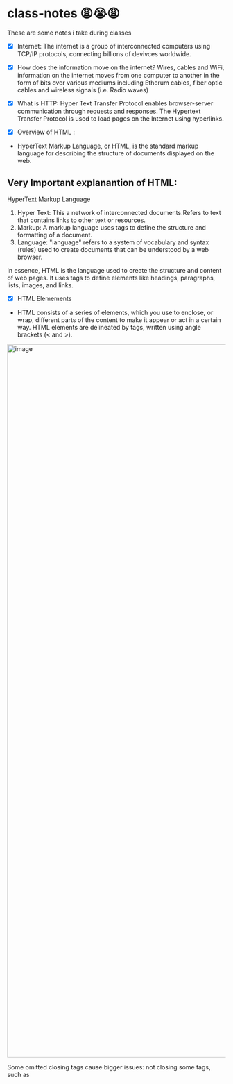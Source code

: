 # class-notes <LEARNING HTML> 😩😭😩
These are some notes i take during classes 

- [x] Internet:
The internet is a group of interconnected computers using TCP/IP protocols, connecting billions of devivces worldwide.

- [x] How does the information move on the internet?
Wires, cables and WiFi, information on the internet moves from one computer to another in the form of bits over various mediums including Etherum cables, fiber optic cables and wireless signals (i.e. Radio waves)

- [x] What is HTTP: Hyper Text Transfer Protocol enables browser-server communication through requests and responses. The Hypertext Transfer Protocol is used to load pages on the Internet using hyperlinks.

- [x] Overview of HTML :
- HyperText Markup Language, or HTML, is the standard markup language for describing the structure of documents displayed on the web.

## Very Important explanantion of HTML: 
HyperText Markup Language 
1. Hyper Text: This a network of interconnected documents.Refers to text that contains links to other text or resources.
2. Markup: A markup language uses tags to define the structure and formatting of a document.
3. Language: "language" refers to a system of vocabulary and syntax (rules) used to create documents that can be understood by a web browser.

In essence, HTML is the language used to create the structure and content of web pages. It uses tags to define elements like headings, paragraphs, lists, images, and links.

- [x] HTML Elemements
- HTML consists of a series of elements, which you use to enclose, or wrap, different parts of the content to make it appear or act in a certain way. HTML elements are delineated by tags, written using angle brackets (< and >).

<img width="4152" height="1644" alt="image" src="https://github.com/user-attachments/assets/5e4a3bda-ec7c-42b3-9d47-b903b811cd88" />

Some omitted closing tags cause bigger issues: not closing some tags, such as <script>, <style>, <template>, <textarea>, and <title>, breaks subsequent content as shown in the following example.

```html
<p>If you add <strong>Strong</oops> text and <em>emphasised</doh> text but forget to close your tags, that doesn't cause the worst problems.</ohno>
<p>All that happens is your text continue to be bold and emphasized.</ohno>

<p>But not closing a `style` or `script` is a more serious issue. 
  <p>The script only shows because we changed the display.
  <style>
    p {
      color:red;
    }
    style {
      display: unset;
     }
  <p>text coming after 
  <table>
    <tr>
      <th>Optional closing
    <tr>
      <td>table cell
```

## Important notes:
There are two types of elements: replaced and non-replaced.

### Non-replaced elements:
The paragraph, header, and lists marked up in the earlier section are all non-replaced. Non-replaced elements have opening and (sometimes optional) closing tags that surround them and may include text and other tags as sub-elements.

### Replacable elements:
In web development, replaced elements are HTML elements whose content are replaced by external resources or content defined outside of the document structure, and are not considered in the CSS rendering model. 
The following can be replaced elements:
```html
<img>
<video>
<iframe>
<embed>
<fencedframe>
```

## HTML Document Structure:
HTML documents include a document type declaration and the <html> root element. Nested in the <html> element are the document head and document body. 

### Add to every HTML Document:
1. The first thing in any HTML document is the preamble. ```<!DOCTYPE html>``` tells the browser to use standards mode. If omitted, browsers will use a         different rendering mode known as quirks mode.
2. The ```<html>``` element is the root element for an HTML document. It is the parent of the ```<head>``` and ```<body>```, containing everything in the HTML document other than the doctype.
3. The lang language attribute added to the ```<html>``` tag defines the main language of the document.  For example, French is very different in Canada (fr-CA) versus Burkina Faso (fr-BF). This language declaration enables screen readers, search engines, and translation services to know the document language.

```HTML
<!DOCTYPE html>
<html lang="en-US">
  <head>
  </head>
  <body>
  </body>
</html>
```

The head contains all the metadata for a site or application. While the body contains all the visible content.
## The required components inside the head:
1. The character encoding. ```<meta charset="utf-8" />``` to ensure the browser can render the characters in that title and all the characters in the rest of the document.

Reference: `https://gorails.com/episodes/html-learning-path-html-document-structure?ref=dailydev`

2. The Document title:
Your home page and all additional pages should each have a unique title. ```<title>Machine Learning Workshop</title>```

3. The viewport metadata:
 it enables controlling a viewport's size and scale, and prevents the site's content from being sized down to fit a 960px site onto a 320px screen, it is definitely recommended. ```<meta name="viewport" content="width=device-width" />``` The preceding code means "make the site responsive, starting by making the width of the content the width of the screen".

So far, the outline for our HTML file is:
```HTNL
<!DOCTYPE html>
<html>
<head>
  <title>My First Web Page</title>
</head>
<body>
  <h1>Hello, World!</h1>
  <p>This is my first web page.</p>
</body>
</html>
```

# CSS
The ```<head>``` is where you include styles for your HTML. There are three ways to include CSS: ```<link>```, ```<style>```, and the ```style``` attribute. 
1.The `<link>` tag is the most preferable method of icluding sylesheets. The syntax is `<link rel="stylesheet" href="styles.css">`, where styles.css is the URL of your stylesheet.
The ``rel`` attribute defines the relationship: in this case ```stylesheet```. If you omit this, your CSS will not be linked.

2. The ```style``` is used when we want our style sheet to be within a cascade (poured on) layer but want to access and edit the file we include the the CSS with the ```@import``` inside a style

 ```HTML
<style>
  @import "styles.css" layer(firstLayer);
</style>
```

